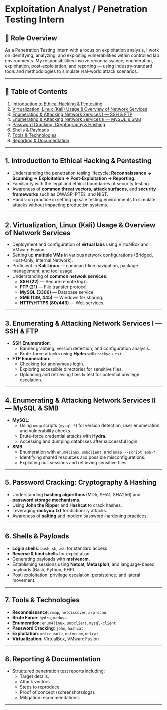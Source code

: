 # Exploitation Analyst / Penetration Testing Intern

## 📌 Role Overview
As a Penetration Testing Intern with a focus on exploitation analysis, I work on identifying, analyzing, and exploiting vulnerabilities within controlled lab environments. My responsibilities involve reconnaissance, enumeration, exploitation, post-exploitation, and reporting — using industry-standard tools and methodologies to simulate real-world attack scenarios.

---

## 📂 Table of Contents
1. [Introduction to Ethical Hacking & Pentesting](#1-introduction-to-ethical-hacking--pentesting)  
2. [Virtualization, Linux (Kali) Usage & Overview of Network Services](#2-virtualization-linux-kali-usage--overview-of-network-services)  
3. [Enumerating & Attacking Network Services I — SSH & FTP](#3-enumerating--attacking-network-services-i--ssh--ftp)  
4. [Enumerating & Attacking Network Services II — MySQL & SMB](#4-enumerating--attacking-network-services-ii--mysql--smb)  
5. [Password Cracking: Cryptography & Hashing](#5-password-cracking-cryptography--hashing)  
6. [Shells & Payloads](#6-shells--payloads)  
7. [Tools & Technologies](#7-tools--technologies)  
8. [Reporting & Documentation](#8-reporting--documentation)  

---

## 1. Introduction to Ethical Hacking & Pentesting
- Understanding the penetration testing lifecycle: **Reconnaissance → Scanning → Exploitation → Post-Exploitation → Reporting**.
- Familiarity with the legal and ethical boundaries of security testing.
- Awareness of **common threat vectors**, **attack surfaces**, and **security frameworks** such as OWASP, PTES, and NIST.
- Hands-on practice in setting up safe testing environments to simulate attacks without impacting production systems.

---

## 2. Virtualization, Linux (Kali) Usage & Overview of Network Services
- Deployment and configuration of **virtual labs** using VirtualBox and VMware Fusion.
- Setting up **multiple VMs** in various network configurations (Bridged, Host-Only, Internal Network).
- Proficient in **Kali Linux** — command-line navigation, package management, and tool usage.
- Understanding of **common network services**:
  - **SSH (22)** — Secure remote login.
  - **FTP (21)** — File transfer protocol.
  - **MySQL (3306)** — Database service.
  - **SMB (139, 445)** — Windows file sharing.
  - **HTTP/HTTPS (80/443)** — Web services.

---

## 3. Enumerating & Attacking Network Services I — SSH & FTP
- **SSH Enumeration**:
  - Banner grabbing, version detection, and configuration analysis.
  - Brute-force attacks using **Hydra** with `rockyou.txt`.
- **FTP Enumeration**:
  - Checking for anonymous login.
  - Exploring accessible directories for sensitive files.
  - Uploading and retrieving files to test for potential privilege escalation.

---

## 4. Enumerating & Attacking Network Services II — MySQL & SMB
- **MySQL**:
  - Using `nmap` scripts (`mysql-*`) for version detection, user enumeration, and vulnerability checks.
  - Brute-force credential attacks with **Hydra**.
  - Accessing and dumping databases after successful login.
- **SMB**:
  - Enumeration with `enum4linux`, `smbclient`, and `nmap --script smb-*`.
  - Identifying shared resources and possible misconfigurations.
  - Exploiting null sessions and retrieving sensitive files.

---

## 5. Password Cracking: Cryptography & Hashing
- Understanding **hashing algorithms** (MD5, SHA1, SHA256) and **password storage mechanisms**.
- Using **John the Ripper** and **Hashcat** to crack hashes.
- Leveraging **rockyou.txt** for dictionary attacks.
- Awareness of **salting** and modern password-hardening practices.

---

## 6. Shells & Payloads
- **Login shells**: `bash`, `sh`, `zsh` for standard access.
- **Reverse & bind shells** for exploitation.
- Generating payloads with **msfvenom**.
- Establishing sessions using **Netcat**, **Metasploit**, and language-based payloads (Bash, Python, PHP).
- Post-exploitation: privilege escalation, persistence, and lateral movement.

---

## 7. Tools & Technologies
- **Reconnaissance**: `nmap`, `netdiscover`, `arp-scan`
- **Brute Force**: `hydra`, `medusa`
- **Enumeration**: `enum4linux`, `smbclient`, `mysql-client`
- **Password Cracking**: `john`, `hashcat`
- **Exploitation**: `msfconsole`, `msfvenom`, `netcat`
- **Virtualization**: VirtualBox, VMware Fusion

---

## 8. Reporting & Documentation
- Structured penetration test reports including:
  - Target details.
  - Attack vectors.
  - Steps to reproduce.
  - Proof of concept (screenshots/logs).
  - Mitigation recommendations.

---
